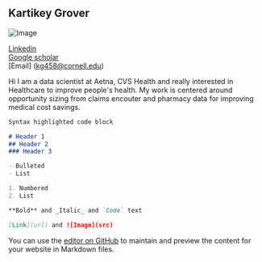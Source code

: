 ## Kartikey Grover
![Image](~/Desktop/headshot_small.jpg)

[Linkedin](https://www.linkedin.com/in/kartikey-grover-85a16382/)\
[Google scholar](https://scholar.google.com/citations?hl=en&user=hAt9TBwAAAAJ)\
[Email] (kg458@cornell.edu)


Hi I am a data scientist at Aetna, CVS Health and really interested in Healthcare to improve people's health. My work is centered around opportunity sizing from claims encouter and pharmacy data for improving medical cost savings. 


```markdown
Syntax highlighted code block

# Header 1
## Header 2
### Header 3

- Bulleted
- List

1. Numbered
2. List

**Bold** and _Italic_ and `Code` text

[Link](url) and ![Image](src)
```

You can use the [editor on GitHub](https://github.com/Kartikey0412/Kartikey0412.github.io/edit/main/index.md) to maintain and preview the content for your website in Markdown files.
